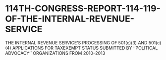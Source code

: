 # 114TH-CONGRESS-REPORT-114-119-OF-THE-INTERNAL-REVENUE-SERVICE
THE INTERNAL REVENUE SERVICE’S PROCESSING OF 501(c)(3) AND 501(c)(4) APPLICATIONS FOR TAXEXEMPT STATUS SUBMITTED BY ‘‘POLITICAL ADVOCACY’’ ORGANIZATIONS FROM 2010–2013
